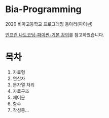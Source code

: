 # Bia-Programming

2020 비아고등학교 프로그래밍 동아리(파이썬)

[인프런 나도코딩-파이썬-기본 강의](https://bit.ly/bia-python)를 참고하였습니다.

# 목차
1. 자료형
2. 연산자
3. 문자열 처리
4. 자료구조
5. 제어문
6. 함수
7. 작성중...
